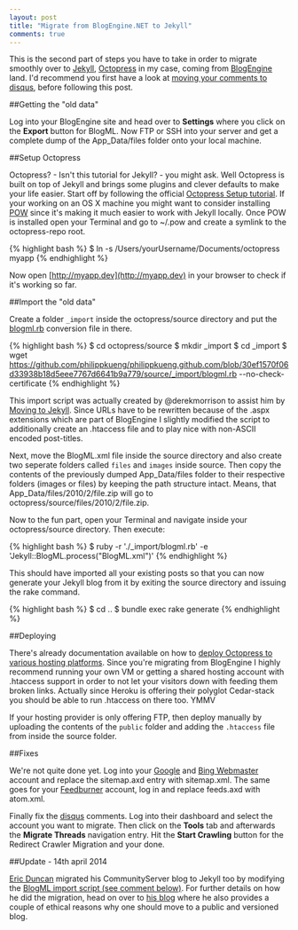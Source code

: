 ```yaml
---
layout: post
title: "Migrate from BlogEngine.NET to Jekyll"
comments: true
---
```

This is the second part of steps you have to take in order to migrate smoothly over to [Jekyll](https://github.com/mojombo/jekyll/), [Octopress](http://octopress.org) in my case, coming from [BlogEngine](http://dotnetblogengine.net/) land. I'd recommend you first have a look at [moving your comments to disqus](http://philippkueng.ch/migrate-the-blogenginenet-commenting-system-over-to-disqus.html), before following this post.


##Getting the "old data"

Log into your BlogEngine site and head over to **Settings** where you click on the **Export** button for BlogML. Now FTP or SSH into your server and get a complete dump of the App_Data/files folder onto your local machine.

##Setup Octopress

Octopress? - Isn't this tutorial for Jekyll? - you might ask. Well Octopress is built on top of Jekyll and brings some plugins and clever defaults to make your life easier. Start off by following the official [Octopress Setup tutorial](http://octopress.org/docs/setup/). If your working on an OS X machine you might want to consider installing [POW](http://pow.cx) since it's making it much easier to work with Jekyll locally. Once POW is installed open your Terminal and go to ~/.pow and create a symlink to the octopress-repo root.

{% highlight bash %}
$ ln -s /Users/yourUsername/Documents/octopress myapp
{% endhighlight %}

Now open [http://myapp.dev](http://myapp.dev) in your browser to check if it's working so far.

##Import the "old data"

Create a folder `_import` inside the octopress/source directory and put the [blogml.rb](https://github.com/philippkueng/philippkueng.github.com/blob/source/source/_import/blogml.rb) conversion file in there.

{% highlight bash %}
$ cd octopress/source
$ mkdir _import
$ cd _import
$ wget https://github.com/philippkueng/philippkueng.github.com/blob/30ef1570f06d33938b18d5eee7767d6641b9a779/source/_import/blogml.rb --no-check-certificate
{% endhighlight %}

This import script was actually created by @derekmorrison to assist him by [Moving to Jekyll](http://doingthedishes.com/2011/04/14/moving-to-jekyll.html). Since URLs have to be rewritten because of the .aspx extensions which are part of BlogEngine I slightly modified the script to additionally create an .htaccess file and to play nice with non-ASCII encoded post-titles.

Next, move the BlogML.xml file inside the source directory and also create two seperate folders called `files` and `images` inside source. Then copy the contents of the previously dumped App_Data/files folder to their respective folders (images or files) by keeping the path structure intact. Means, that App_Data/files/2010/2/file.zip will go to octopress/source/files/2010/2/file.zip.

Now to the fun part, open your Terminal and navigate inside your octopress/source directory. Then execute:

{% highlight bash %}
$ ruby -r './_import/blogml.rb' -e 'Jekyll::BlogML.process("BlogML.xml")'
{% endhighlight %}

This should have imported all your existing posts so that you can now generate your Jekyll blog from it by exiting the source directory and issuing the rake command.

{% highlight bash %}
$ cd ..
$ bundle exec rake generate
{% endhighlight %}

##Deploying

There's already documentation available on how to [deploy Octopress to various hosting platforms](http://octopress.org/docs/deploying/). Since you're migrating from BlogEngine I highly recommend running your own VM or getting a shared hosting account with .htaccess support in order to not let your visitors down with feeding them broken links. Actually since Heroku is offering their polyglot Cedar-stack you should be able to run .htaccess on there too. YMMV

If your hosting provider is only offering FTP, then deploy manually by uploading the contents of the `public` folder and adding the `.htaccess` file from inside the source folder.

##Fixes

We're not quite done yet. Log into your [Google](http://www.google.com/webmasters/) and [Bing Webmaster](http://www.bing.com/toolbox/webmaster/) account and replace the sitemap.axd entry with sitemap.xml. The same goes for your [Feedburner](http://feedburner.com/) account, log in and replace feeds.axd with atom.xml.

Finally fix the [disqus](http://disqus.com/) comments. Log into their dashboard and select the account you want to migrate. Then click on the **Tools** tab and afterwards the **Migrate Threads** navigation entry. Hit the **Start Crawling** button for the Redirect Crawler Migration and your done.

##Update - 14th april 2014

[Eric Duncan](https://twitter.com/eduncan911) migrated his CommunityServer blog to Jekyll too by modifying the [BlogML import script (see comment below)](#comment-1327752341). For further details on how he did the migration, head on over to [his blog](http://eduncan911.com/software/please-put-your-blog-under-source-control.html) where he also provides a couple of ethical reasons why one should move to a public and versioned blog.